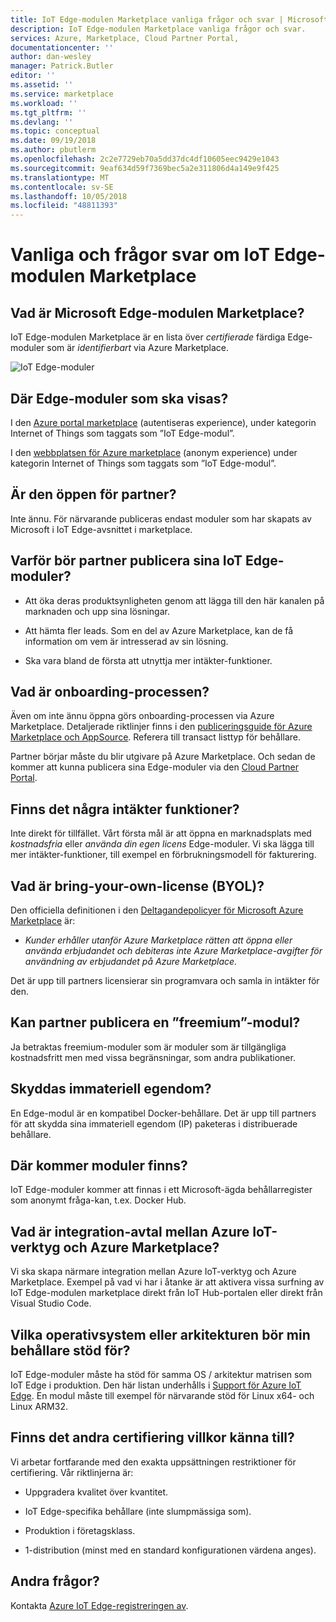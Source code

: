 ```yaml
---
title: IoT Edge-modulen Marketplace vanliga frågor och svar | Microsoft Docs
description: IoT Edge-modulen Marketplace vanliga frågor och svar.
services: Azure, Marketplace, Cloud Partner Portal,
documentationcenter: ''
author: dan-wesley
manager: Patrick.Butler
editor: ''
ms.assetid: ''
ms.service: marketplace
ms.workload: ''
ms.tgt_pltfrm: ''
ms.devlang: ''
ms.topic: conceptual
ms.date: 09/19/2018
ms.author: pbutlerm
ms.openlocfilehash: 2c2e7729eb70a5dd37dc4df10605eec9429e1043
ms.sourcegitcommit: 9eaf634d59f7369bec5a2e311806d4a149e9f425
ms.translationtype: MT
ms.contentlocale: sv-SE
ms.lasthandoff: 10/05/2018
ms.locfileid: "48811393"
---
```

# <a name="iot-edge-module-marketplace-frequently-asked-questions"></a>Vanliga och frågor svar om IoT Edge-modulen Marketplace


## <a name="what-is-the-edge-module-marketplace"></a>Vad är Microsoft Edge-modulen Marketplace?


IoT Edge-modulen Marketplace är en lista över *certifierade* färdiga Edge-moduler som är *identifierbart* via Azure Marketplace.

![IoT Edge-moduler](./media/cloud-partner-portal-iot-edge-module-faq/iot-edge-modules.png)

## <a name="where-will-edge-modules-be-visible"></a>Där Edge-moduler som ska visas? 


I den [Azure portal marketplace](https://ms.portal.azure.com/) (autentiseras experience), under kategorin Internet of Things som taggats som ”IoT Edge-modul”.

I den [webbplatsen för Azure marketplace](https://azuremarketplace.microsoft.com/en-us/marketplace/apps/category/internet-of-things?page=1) (anonym experience) under kategorin Internet of Things som taggats som ”IoT Edge-modul”.

## <a name="is-it-open-to-partners"></a>Är den öppen för partner?


Inte ännu. För närvarande publiceras endast moduler som har skapats av Microsoft i IoT Edge-avsnittet i marketplace. 

## <a name="why-should-partners-publish-their-iot-edge-modules"></a>Varför bör partner publicera sina IoT Edge-moduler?


-   Att öka deras produktsynligheten genom att lägga till den här kanalen på marknaden och upp sina lösningar.

-   Att hämta fler leads. Som en del av Azure Marketplace, kan de få information om vem är intresserad av sin lösning.

-   Ska vara bland de första att utnyttja mer intäkter-funktioner.

## <a name="what-is-the-onboarding-process"></a>Vad är onboarding-processen?


Även om inte ännu öppna görs onboarding-processen via Azure Marketplace. Detaljerade riktlinjer finns i den [publiceringsguide för Azure Marketplace och AppSource](https://docs.microsoft.com/azure/marketplace/marketplace-publishers-guide). Referera till transact listtyp för behållare. 

Partner börjar måste du blir utgivare på Azure Marketplace. Och sedan de kommer att kunna publicera sina Edge-moduler via den [Cloud Partner Portal](./cloud-partner-portal-getting-started-with-the-cloud-partner-portal.md).

## <a name="are-there-any-monetization-capabilities"></a>Finns det några intäkter funktioner?


Inte direkt för tillfället. Vårt första mål är att öppna en marknadsplats med *kostnadsfria* eller *använda din egen licens* Edge-moduler. Vi ska lägga till mer intäkter-funktioner, till exempel en förbrukningsmodell för fakturering.

## <a name="what-is-bring-your-own-license-byol"></a>Vad är bring-your-own-license (BYOL)?


Den officiella definitionen i den [Deltagandepolicyer för Microsoft Azure Marketplace](https://azure.microsoft.com/support/legal/marketplace/participation-policies/) är:

- *Kunder erhåller utanför Azure Marketplace rätten att öppna eller använda erbjudandet och debiteras inte Azure Marketplace-avgifter för användning av erbjudandet på Azure Marketplace.*

Det är upp till partners licensierar sin programvara och samla in intäkter för den.

## <a name="can-partners-publish-a-freemium-module"></a>Kan partner publicera en ”freemium”-modul?


Ja betraktas freemium-moduler som är moduler som är tillgängliga kostnadsfritt men med vissa begränsningar, som andra publikationer.

## <a name="is-intellectual-property-protected"></a>Skyddas immateriell egendom?


En Edge-modul är en kompatibel Docker-behållare. Det är upp till partners för att skydda sina immateriell egendom (IP) paketeras i distribuerade behållare.

## <a name="where-will-the-modules-be-hosted"></a>Där kommer moduler finns?


IoT Edge-moduler kommer att finnas i ett Microsoft-ägda behållarregister som anonymt fråga-kan, t.ex. Docker Hub.

## <a name="what-are-the-integration-plans-between-the-azure-marketplace-and-the-azure-iot-tools"></a>Vad är integration-avtal mellan Azure IoT-verktyg och Azure Marketplace?

Vi ska skapa närmare integration mellan Azure IoT-verktyg och Azure Marketplace. Exempel på vad vi har i åtanke är att aktivera vissa surfning av IoT Edge-modulen marketplace direkt från IoT Hub-portalen eller direkt från Visual Studio Code.

## <a name="which-operating-system-or-architecture-should-my-container-support"></a>Vilka operativsystem eller arkitekturen bör min behållare stöd för?

IoT Edge-moduler måste ha stöd för samma OS / arkitektur matrisen som IoT Edge i produktion. Den här listan underhålls i [Support för Azure IoT Edge](https://docs.microsoft.com/azure/iot-edge/support). En modul måste till exempel för närvarande stöd för Linux x64- och Linux ARM32.

## <a name="are-there-any-other-certification-constraints-to-be-aware-of"></a>Finns det andra certifiering villkor känna till?

Vi arbetar fortfarande med den exakta uppsättningen restriktioner för certifiering. Vår riktlinjerna är:

-   Uppgradera kvalitet över kvantitet.

-   IoT Edge-specifika behållare (inte slumpmässiga som).

-   Produktion i företagsklass.

-   1-distribution (minst med en standard konfigurationen värdena anges).

## <a name="any-other-questions"></a>Andra frågor?


Kontakta [Azure IoT Edge-registreringen av](mailto:azureiotedgeonboarding@service.microsoft.com).
